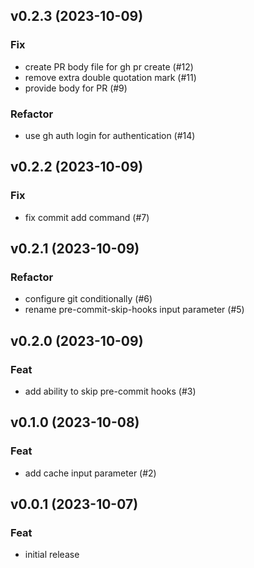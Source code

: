 ## v0.2.3 (2023-10-09)

### Fix

- create PR body file for gh pr create (#12)
- remove extra double quotation mark (#11)
- provide body for PR (#9)

### Refactor

- use gh auth login for authentication (#14)

## v0.2.2 (2023-10-09)

### Fix

- fix commit add command (#7)

## v0.2.1 (2023-10-09)

### Refactor

- configure git conditionally (#6)
- rename pre-commit-skip-hooks input parameter (#5)

## v0.2.0 (2023-10-09)

### Feat

- add ability to skip pre-commit hooks (#3)

## v0.1.0 (2023-10-08)

### Feat

- add cache input parameter (#2)

## v0.0.1 (2023-10-07)

### Feat

- initial release
